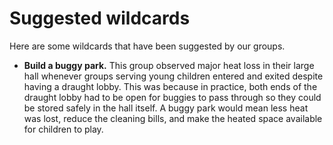 # Suggested wildcards

Here are some wildcards that have been suggested by our groups.

- **Build a buggy park.** This group observed major heat loss in their large hall whenever groups serving young children entered and exited despite having a draught lobby.  This was because in practice, both ends of the draught lobby had to be open for buggies to pass through so they could be stored safely in the hall itself.  A buggy park would mean less heat was lost, reduce the cleaning bills, and make the heated space available for children to play.
 